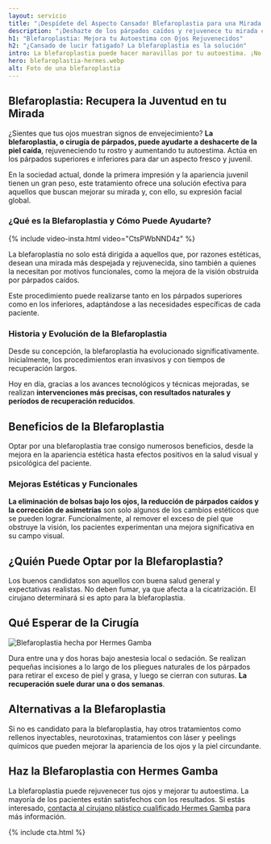 ```yaml
---
layout: servicio
title: "¡Despídete del Aspecto Cansado! Blefaroplastia para una Mirada Renovada"
description: "¡Deshazte de los párpados caídos y rejuvenece tu mirada con la blefaroplastia! Consulta ahora para sentirte más joven y seguro de ti mismo."
h1: "Blefaroplastia: Mejora tu Autoestima con Ojos Rejuvenecidos"
h2: "¿Cansado de lucir fatigado? La blefaroplastia es la solución"
intro: La blefaroplastia puede hacer maravillas por tu autoestima. ¡No pierdas más tiempo! Descubre cómo mejorar tu apariencia y confianza aquí.
hero: blefaroplastia-hermes.webp
alt: Foto de una blefaroplastia
---
```

## Blefaroplastia: Recupera la Juventud en tu Mirada

¿Sientes que tus ojos muestran signos de envejecimiento? **La blefaroplastia, o cirugía de párpados, puede ayudarte a deshacerte de la piel caída**, rejuveneciendo tu rostro y aumentando tu autoestima. Actúa en los párpados superiores e inferiores para dar un aspecto fresco y juvenil.

En la sociedad actual, donde la primera impresión y la apariencia juvenil tienen un gran peso, este tratamiento ofrece una solución efectiva para aquellos que buscan mejorar su mirada y, con ello, su expresión facial global.

### ¿Qué es la Blefaroplastia y Cómo Puede Ayudarte?

{% include video-insta.html video="CtsPWbNND4z" %}

La blefaroplastia no solo está dirigida a aquellos que, por razones estéticas, desean una mirada más despejada y rejuvenecida, sino también a quienes la necesitan por motivos funcionales, como la mejora de la visión obstruida por párpados caídos.

Este procedimiento puede realizarse tanto en los párpados superiores como en los inferiores, adaptándose a las necesidades específicas de cada paciente.

### Historia y Evolución de la Blefaroplastia

Desde su concepción, la blefaroplastia ha evolucionado significativamente. Inicialmente, los procedimientos eran invasivos y con tiempos de recuperación largos.

Hoy en día, gracias a los avances tecnológicos y técnicas mejoradas, se realizan **intervenciones más precisas, con resultados naturales y períodos de recuperación reducidos**.

## Beneficios de la Blefaroplastia

Optar por una blefaroplastia trae consigo numerosos beneficios, desde la mejora en la apariencia estética hasta efectos positivos en la salud visual y psicológica del paciente.

### Mejoras Estéticas y Funcionales

**La eliminación de bolsas bajo los ojos, la reducción de párpados caídos y la corrección de asimetrías** son solo algunos de los cambios estéticos que se pueden lograr. Funcionalmente, al remover el exceso de piel que obstruye la visión, los pacientes experimentan una mejora significativa en su campo visual.

## ¿Quién Puede Optar por la Blefaroplastia?

Los buenos candidatos son aquellos con buena salud general y expectativas realistas. No deben fumar, ya que afecta a la cicatrización. El cirujano determinará si es apto para la blefaroplastia.

## Qué Esperar de la Cirugía

![Blefaroplastia hecha por Hermes Gamba]({{'img/blefaroplastia-gamba.webp'|relative_url}} "Blefaroplastia Hermes Gamba")

Dura entre una y dos horas bajo anestesia local o sedación. Se realizan pequeñas incisiones a lo largo de los pliegues naturales de los párpados para retirar el exceso de piel y grasa, y luego se cierran con suturas. **La recuperación suele durar una o dos semanas**.

## Alternativas a la Blefaroplastia

Si no es candidato para la blefaroplastia, hay otros tratamientos como rellenos inyectables, neurotoxinas, tratamientos con láser y peelings químicos que pueden mejorar la apariencia de los ojos y la piel circundante.

## Haz la Blefaroplastia con Hermes Gamba

La blefaroplastia puede rejuvenecer tus ojos y mejorar tu autoestima. La mayoría de los pacientes están satisfechos con los resultados. Si estás interesado, [contacta al cirujano plástico cualificado Hermes Gamba]({{'contacto'|relative_url}}) para más información.

{% include cta.html %}
